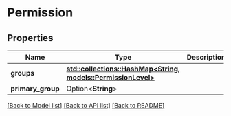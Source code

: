# Permission

## Properties

Name | Type | Description | Notes
------------ | ------------- | ------------- | -------------
**groups** | [**std::collections::HashMap<String, models::PermissionLevel>**](PermissionLevel.md) |  | 
**primary_group** | Option<**String**> |  | [optional]

[[Back to Model list]](../README.md#documentation-for-models) [[Back to API list]](../README.md#documentation-for-api-endpoints) [[Back to README]](../README.md)


